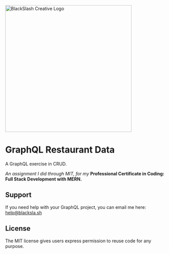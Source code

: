 <img src="https://blacksla.sh/github/img/blackslash-logo.svg" alt="BlackSlash Creative Logo" width="400" />

# GraphQL Restaurant Data
A GraphQL exercise in CRUD.

*An assignment I did through MIT, for my* **Professional Certificate in Coding: Full Stack Development with MERN.**

## Support
If you need help with your GraphQL project, you can email me here: [help@blacksla.sh](mailto:help@blacksla.sh)

## License
The MIT license gives users express permission to reuse code for any purpose. 